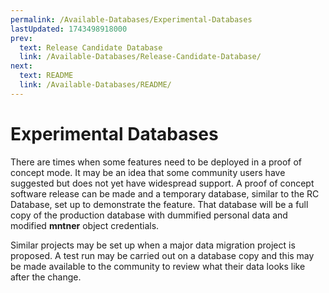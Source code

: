 ```yaml
---
permalink: /Available-Databases/Experimental-Databases
lastUpdated: 1743498918000
prev:
  text: Release Candidate Database
  link: /Available-Databases/Release-Candidate-Database/
next:
  text: README
  link: /Available-Databases/README/
---
```


# Experimental Databases

There are times when some features need to be deployed in a proof of concept mode. It may be an idea that some community users have suggested but does not yet have widespread support. A proof of concept software release can be made and a temporary database, similar to the RC Database, set up to demonstrate the feature. That database will be a full copy of the production database with dummified personal data and modified **mntner** object credentials.

Similar projects may be set up when a major data migration project is proposed. A test run may be carried out on a database copy and this may be made available to the community to review what their data looks like after the change.
